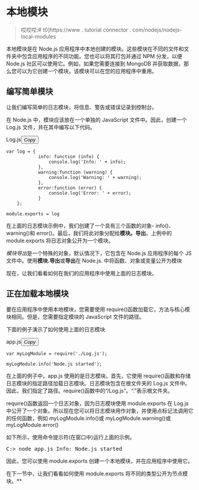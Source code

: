 # 本地模块

> 哎哎哎:# t0]https://www . tutorial connector . com/nodejs/nodejs-local-modules

本地模块是在 Node.js 应用程序中本地创建的模块。这些模块在不同的文件和文件夹中包含应用程序的不同功能。您也可以将其打包并通过 NPM 分发，以便 Node.js 社区可以使用它。例如，如果您需要连接到 MongoDB 并获取数据，那么您可以为它创建一个模块，该模块可以在您的应用程序中重用。

## 编写简单模块

让我们编写简单的日志模块，将信息、警告或错误记录到控制台。

在 Node.js 中，模块应该放在一个单独的 JavaScript 文件中。因此，创建一个 Log.js 文件，并在其中编写以下代码。

Log.js<button class="copy-btn pull-right" title="Copy example code">*Copy*</button> 

```
var log = {
            info: function (info) { 
                console.log('Info: ' + info);
            },
            warning:function (warning) { 
                console.log('Warning: ' + warning);
            },
            error:function (error) { 
                console.log('Error: ' + error);
            }
    };

module.exports = log 
```

在上面的日志模块示例中，我们创建了一个具有三个函数的对象- info()、warning()和 error()。最后，我们将此对象分配给**模块。导出**。上例中的 module.exports 将日志对象公开为一个模块。

*模块导出*是一个特殊的对象，默认情况下，它包含在 Node.js 应用程序的每个 JS 文件中。使用**模块.导出**或**导出**在 Node.js. 中将函数、对象或变量公开为模块

现在，让我们看看如何在我们的应用程序中使用上面的日志模块。

## 正在加载本地模块

要在应用程序中使用本地模块，您需要使用 require()函数加载它，方法与核心模块相同。但是，您需要指定模块的 JavaScript 文件的路径。

下面的例子演示了如何使用上面的日志模块

app.js<button class="copy-btn pull-right" title="Copy example code">*Copy*</button> 

```
var myLogModule = require('./Log.js');

myLogModule.info('Node.js started'); 
```

在上面的例子中，app.js 使用的是日志模块。首先，它使用 require()函数和存储日志模块的指定路径加载日志模块。日志模块包含在根文件夹的 Log.js 文件中。因此，我们指定了路径。require()函数中的“/Log.js”。“.”表示根文件夹。

require()函数返回一个日志对象，因为日志模块使用 module.exports 在 Log.js 中公开了一个对象。所以现在您可以将日志模块用作对象，并使用点标记法调用它的任何函数，例如 myLogModule.info()或 myLogModule.warning()或 myLogModule.error()

如下所示，使用命令提示符(在窗口中)运行上面的示例。

<samp>C:\> node app.js
Info: Node.js started</samp>

因此，您可以使用 module.exports 创建一个本地模块，并在应用程序中使用它。

在下一节中，让我们看看如何使用 module.exports 将不同的类型公开为节点模块。**